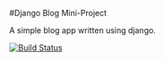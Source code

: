 #Django Blog Mini-Project

A simple blog app written using django.

[![Build Status](https://travis-ci.org/Wini996/blog-django.svg?branch=master)](https://travis-ci.org/Wini996/blog-django)